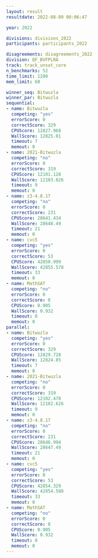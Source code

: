 ```yaml
---
layout: result
resultdate: 2022-08-09 00:06:47

year: 2022

divisions: divisions_2022
participants: participants_2022

disagreements: disagreements_2022
division: QF_BVFPLRA
track: track_unsat_core
n_benchmarks: 52
time_limit: 1200
mem_limit: 60

winner_seq: Bitwuzla
winner_par: Bitwuzla
sequential:
- name: Bitwuzla
  competing: "yes"
  errorScore: 0
  correctScore: 329
  CPUScore: 12827.968
  WallScore: 12825.01
  timeout: 7
  memout: 0
- name: 2021-Bitwuzla
  competing: "no"
  errorScore: 0
  correctScore: 319
  CPUScore: 12101.128
  WallScore: 12103.026
  timeout: 9
  memout: 0
- name: z3-4.8.17
  competing: "no"
  errorScore: 0
  correctScore: 231
  CPUScore: 28641.434
  WallScore: 28648.49
  timeout: 21
  memout: 0
- name: cvc5
  competing: "yes"
  errorScore: 0
  correctScore: 53
  CPUScore: 42850.999
  WallScore: 42855.578
  timeout: 33
  memout: 0
- name: MathSAT
  competing: "no"
  errorScore: 0
  correctScore: 0
  CPUScore: 0.905
  WallScore: 0.932
  timeout: 0
  memout: 0
parallel:
- name: Bitwuzla
  competing: "yes"
  errorScore: 0
  correctScore: 329
  CPUScore: 12829.728
  WallScore: 12824.85
  timeout: 7
  memout: 0
- name: 2021-Bitwuzla
  competing: "no"
  errorScore: 0
  correctScore: 319
  CPUScore: 12102.478
  WallScore: 12102.626
  timeout: 9
  memout: 0
- name: z3-4.8.17
  competing: "no"
  errorScore: 0
  correctScore: 231
  CPUScore: 28646.994
  WallScore: 28647.49
  timeout: 21
  memout: 0
- name: cvc5
  competing: "yes"
  errorScore: 0
  correctScore: 53
  CPUScore: 42854.329
  WallScore: 42854.588
  timeout: 33
  memout: 0
- name: MathSAT
  competing: "no"
  errorScore: 0
  correctScore: 0
  CPUScore: 0.905
  WallScore: 0.932
  timeout: 0
  memout: 0
---
```

